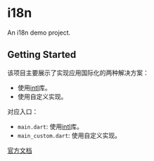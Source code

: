 # i18n

An i18n demo project.

## Getting Started

该项目主要展示了实现应用国际化的两种解决方案：
  * 使用[intl](https://pub.dev/packages/intl)库。
  * 使用自定义实现。

对应入口：
  * `main.dart`: 使用[intl](https://pub.dev/packages/intl)库。
  * `main_custom.dart`: 使用自定义实现。

[官方文档](https://docs.flutter.dev/development/accessibility-and-localization/internationalization)